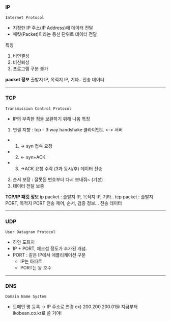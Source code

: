 
### IP 
`Internet Protocol`
 - 지정한 IP 주소(IP Address)에 데이터 전달
 - 패킷(Packet)이라는 통신 단위로 데이터 전달

특징 

 1. 비연결성
 2. 비신뢰성
 3. 프로그램 구분 불가


 **packet 정보**
 출발지 IP, 목적지 IP, 기타..
 전송 데이터

---



### TCP 
`Transmission Control Protocol`
* IP의 부족한 점을 보완하기 위해 나옴
특징 

1. 연결 지향 : tcp - 3 way handshake
클라이언트  <->     서버    
* 1.   → syn 접속 요청 
* 2.  ← syn+ACK      
* 3. →ACK 요청 수락 
 (3과 동시/후) 데이터 전송 

2. 순서 보장 : 잘못된 번호부터 다시 보내줘~ (기본)
3. 데이터 전달 보증


**TCP/IP 패킷 정보**
ip packet : 출발지 IP, 목적지 IP, 기타..
tcp packet : 출발지 PORT, 목적지 PORT 전송 제어, 순서, 검증 정보...
전송 데이터

---
### UDP
`User Datagram Protocol`
* 하얀 도화지
* IP + PORT, 체크섬 정도가 추가된 개념.
* PORT : 같은 IP에서 애플리케이션 구분
  - IP는 아파트 
  - PORT는 동 호수

---
### DNS
`Domain Name System`
* 도메인 명 등록 → IP 주소로 변경
  ex) 200.200.200.01을 지금부터 ikobean.co.kr로 쓸 거야!
